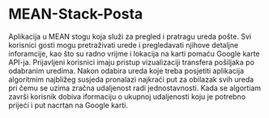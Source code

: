 # MEAN-Stack-Posta

Aplikacija u MEAN stogu koja služi za pregled i pratragu ureda pošte. Svi korisnici gosti mogu pretraživati urede i pregledavati njihove detaljne inforamcije, kao što su radno vrijme i lokacija na karti pomaću Google karte API-ja. Prijavljeni korisnici imaju pristup vizualizaciji transfera pošiljaka po odabranim uredima. Nakon odabira ureda koje treba posjetiti aplikacija algoritmim najbližeg susjeda pronalazi najkraći put za obilazak svih ureda pri čemu se uzima zračna udaljenost radi jednostavnosti. Kada se algortiam završi korisnik dobiva iformaciju o ukupnoj udaljenosti koju je potrebno prijeći i put nacrtan na Google karti.
